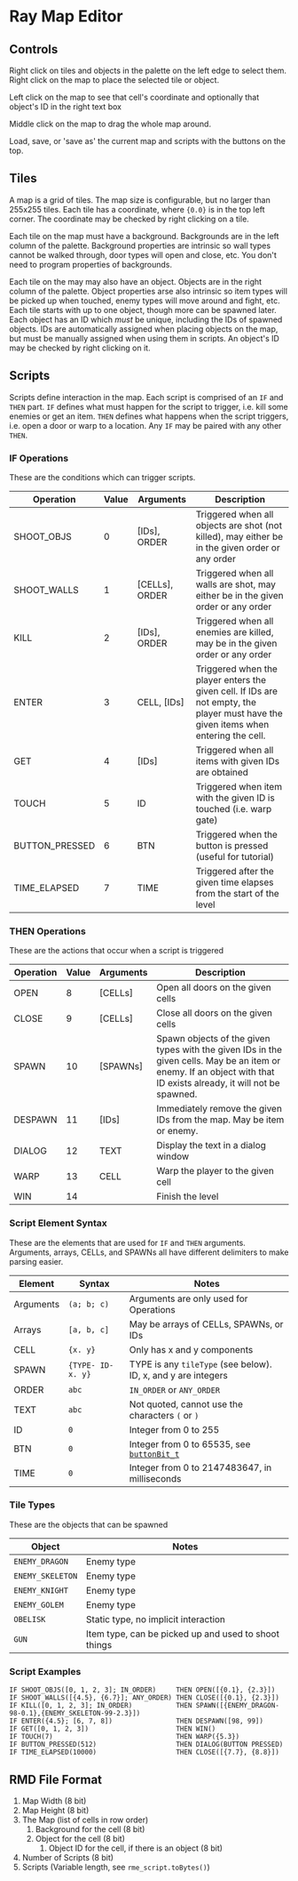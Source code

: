 # Ray Map Editor

## Controls

Right click on tiles and objects in the palette on the left edge to select them.
Right click on the map to place the selected tile or object.

Left click on the map to see that cell's coordinate and optionally that object's ID in the right text box

Middle click on the map to drag the whole map around.

Load, save, or 'save as' the current map and scripts with the buttons on the top.

## Tiles

A map is a grid of tiles. The map size is configurable, but no larger than 255x255 tiles.
Each tile has a coordinate, where `{0.0}` is in the top left corner. The coordinate may be checked by right clicking on a tile.

Each tile on the map must have a background. Backgrounds are in the left column of the palette.
Background properties are intrinsic so wall types cannot be walked through, door types will open and close, etc.
You don't need to program properties of backgrounds.

Each tile on the may may also have an object. Objects are in the right column of the palette.
Object properties arse also intrinsic so item types will be picked up when touched, enemy types will move around and fight, etc.
Each tile starts with up to one object, though more can be spawned later.
Each object has an ID which *must* be unique, including the IDs of spawned objects.
IDs are automatically assigned when placing objects on the map, but must be manually assigned when using them in scripts.
An object's ID may be checked by right clicking on it.

## Scripts

Scripts define interaction in the map. Each script is comprised of an `IF` and `THEN` part.
`IF` defines what must happen for the script to trigger, i.e. kill some enemies or get an item.
`THEN` defines what happens when the script triggers, i.e. open a door or warp to a location.
Any `IF` may be paired with any other `THEN`.

### IF Operations

These are the conditions which can trigger scripts.

| Operation      | Value | Arguments        | Description                                                                                                                         |
|----------------|-------|------------------|-------------------------------------------------------------------------------------------------------------------------------------|
| SHOOT_OBJS     | 0     | \[IDs\], ORDER   | Triggered when all objects are shot (not killed), may either be in the given order or any order                                     |
| SHOOT_WALLS    | 1     | \[CELLs\], ORDER | Triggered when all walls are shot, may either be in the given order or any order                                                    |
| KILL           | 2     | \[IDs\], ORDER   | Triggered when all enemies are killed, may be in the given order or any order                                                       |
| ENTER          | 3     | CELL, \[IDs\]    | Triggered when the player enters the given cell. If IDs are not empty, the player must have the given items when entering the cell. |
| GET            | 4     | \[IDs\]          | Triggered when all items with given IDs are obtained                                                                                |
| TOUCH          | 5     | ID               | Triggered when item with the given ID is touched (i.e. warp gate)                                                                   |
| BUTTON_PRESSED | 6     | BTN              | Triggered when the button is pressed (useful for tutorial)                                                                          |
| TIME_ELAPSED   | 7     | TIME             | Triggered after the given time elapses from the start of the level                                                                  |

### THEN Operations

These are the actions that occur when a script is triggered

| Operation | Value | Arguments  | Description                                                                                                                                                        |
|-----------|-------|------------|--------------------------------------------------------------------------------------------------------------------------------------------------------------------|
| OPEN      | 8     | \[CELLs\]  | Open all doors on the given cells                                                                                                                                  |
| CLOSE     | 9     | \[CELLs\]  | Close all doors on the given cells                                                                                                                                 |
| SPAWN     | 10    | \[SPAWNs\] | Spawn objects of the given types with the given IDs in the given cells. May be an item or enemy. If an object with that ID exists already, it will not be spawned. |
| DESPAWN   | 11    | \[IDs\]    | Immediately remove the given IDs from the map. May be item or enemy.                                                                                               |
| DIALOG    | 12    | TEXT       | Display the text in a dialog window                                                                                                                                |
| WARP      | 13    | CELL       | Warp the player to the given cell                                                                                                                                  |
| WIN       | 14    |            | Finish the level                                                                                                                                                   |

### Script Element Syntax

These are the elements that are used for `IF` and `THEN` arguments.
Arguments, arrays, CELLs, and SPAWNs all have different delimiters to make parsing easier.

| Element   | Syntax             | Notes                                                                                                                                      |
|-----------|--------------------|--------------------------------------------------------------------------------------------------------------------------------------------|
| Arguments | `(a; b; c)`        | Arguments are only used for Operations                                                                                                     |
| Arrays    | `[a, b, c]`        | May be arrays of CELLs, SPAWNs, or IDs                                                                                                     |
| CELL      | `{x. y}`           | Only has x and y components                                                                                                                |
| SPAWN     | `{TYPE- ID- x. y}` | TYPE is any `tileType` (see below). ID, x, and y are integers                                                                              |
| ORDER     | `abc`              | `IN_ORDER` or `ANY_ORDER`                                                                                                                  |
| TEXT      | `abc`              | Not quoted, cannot use the characters `(` or `)`                                                                                           |
| ID        | `0`                | Integer from 0 to 255                                                                                                                      |
| BTN       | `0`                | Integer from 0 to 65535, see [`buttonBit_t`](https://github.com/AEFeinstein/Swadge-IDF-5.0/blob/main/components/hdw-btn/include/hdw-btn.h) |
| TIME      | `0`                | Integer from 0 to 2147483647, in milliseconds                                                                                              |

### Tile Types

These are the objects that can be spawned

| Object           | Notes                                                |
|------------------|------------------------------------------------------|
| `ENEMY_DRAGON`   | Enemy type                                           |
| `ENEMY_SKELETON` | Enemy type                                           |
| `ENEMY_KNIGHT`   | Enemy type                                           |
| `ENEMY_GOLEM`    | Enemy type                                           |
| `OBELISK`        | Static type, no implicit interaction                 |
| `GUN`            | Item type, can be picked up and used to shoot things |

### Script Examples

```
IF SHOOT_OBJS([0, 1, 2, 3]; IN_ORDER)     THEN OPEN([{0.1}, {2.3}])
IF SHOOT_WALLS([{4.5}, {6.7}]; ANY_ORDER) THEN CLOSE([{0.1}, {2.3}])
IF KILL([0, 1, 2, 3]; IN_ORDER)           THEN SPAWN([{ENEMY_DRAGON-98-0.1},{ENEMY_SKELETON-99-2.3}])
IF ENTER({4.5}; [6, 7, 8])                THEN DESPAWN([98, 99])
IF GET([0, 1, 2, 3])                      THEN WIN()
IF TOUCH(7)                               THEN WARP({5.3})
IF BUTTON_PRESSED(512)                    THEN DIALOG(BUTTON PRESSED)
IF TIME_ELAPSED(10000)                    THEN CLOSE([{7.7}, {8.8}])
```

## RMD File Format

1. Map Width (8 bit)
1. Map Height (8 bit)
1. The Map (list of cells in row order)
    1. Background for the cell (8 bit)
    1. Object for the cell (8 bit)
        1. Object ID for the cell, if there is an object (8 bit)
1. Number of Scripts (8 bit)
1. Scripts (Variable length, see `rme_script.toBytes()`)
